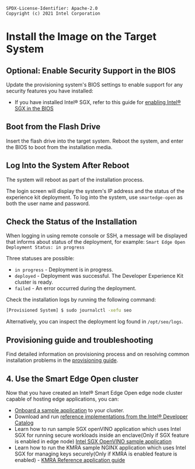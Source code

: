 ```text
SPDX-License-Identifier: Apache-2.0
Copyright (c) 2021 Intel Corporation
```
# Install the Image on the Target System

## Optional: Enable Security Support in the BIOS

Update the provisioning system's BIOS settings to enable support for any security features you have installed: 
- If you have installed Intel® SGX, refer to this guide for [enabling Intel® SGX in the BIOS](/components/security/application-security-using-sgx.md#enable-intel-sgx-in-bios)

## Boot from the Flash Drive

Insert the flash drive into the target system. Reboot the system, and enter the BIOS to boot from the installation media.

## Log Into the System After Reboot

The system will reboot as part of the installation process.

The login screen will display the system's IP address and the status of the experience kit deployment.
To log into the system, use `smartedge-open` as both the user name and password.

## Check the Status of the Installation

When logging in using remote console or SSH, a message will be displayed that informs about status of the deployment, for example:
```Smart Edge Open Deployment Status: in progress```

Three statuses are possible:
- `in progress` - Deployment is in progress.
- `deployed` - Deployment was successful. The Developer Experience Kit cluster is ready.
- `failed` - An error occurred during the deployment.

Check the installation logs by running the following command:

```Shell.bash
[Provisioned System] $ sudo journalctl -xefu seo
```
Alternatively, you can inspect the deployment log found in `/opt/seo/logs`.

## Provisioning guide and troubleshooting

Find detailed information on provisioning process and on resolving common installation problems in the [provisioning guide](/experience-kits/provisioning/provisioning.md).

## 4. Use the Smart Edge Open cluster

Now that you have created an Intel® Smart Edge Open edge node cluster capable of hosting edge applications, you can:

- [Onboard a sample application](/application-onboarding/application-onboarding-cmdline.md) to your cluster.
- Download and run [reference implementations from the Intel® Developer Catalog](https://www.intel.com/content/www/us/en/developer/tools/software-catalog/overview.html?s=ContentType&q=%22smart%20edge%20open%22)
- Learn how to run sample SGX openVINO application which uses Intel SGX for running secure workloads inside an enclave(Only if SGX feature is enabled in edge node) [Intel SGX OpenVINO sample application](https://github.com/smart-edge-open/edgeapps/blob/main/applications/sgx/openvino-ssd/README.md)
- Learn how to run the KMRA sample NGINX application which uses Intel SGX for managing keys securely(Only if KMRA is enabled feature is enabled) - [KMRA Reference application guide](https://github.com/smart-edge-open/edgeapps/tree/main/applications/sgx/kmra#readme)
